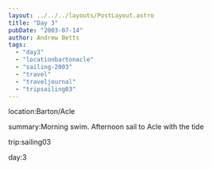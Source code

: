 ```yaml
---
layout: ../../../layouts/PostLayout.astro
title: "Day 3"
pubDate: "2003-07-14"
author: Andrew Betts
tags: 
  - "day3"
  - "locationbartonacle"
  - "sailing-2003"
  - "travel"
  - "traveljournal"
  - "tripsailing03"
---
```


location:Barton/Acle

summary:Morning swim. Afternoon sail to Acle with the tide

trip:sailing03

day:3
